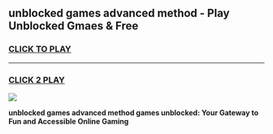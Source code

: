 
## unblocked games advanced method - Play Unblocked Gmaes & Free
<h3>
<a href="https://news.freeplayer.one?title=unblocked_games_advanced_method&ref=16F">CLICK TO PLAY</a></h3>
<hr>

<h3>
<a href="https://news.freeplayer.one?title=unblocked_games_advanced_method&ref=16F">CLICK 2 PLAY</a>
  
</h3>

<a href="https://news.freeplayer.one?title=unblocked_games_advanced_method&ref=16F/"><img src="https://clearcache.store/games.png"></a>


**unblocked games advanced method games unblocked: Your Gateway to Fun and Accessible Online Gaming**
